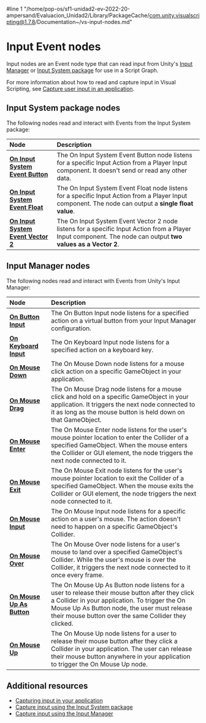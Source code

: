 #line 1 "/home/pop-os/sf1-unidad2-ev-2022-20-ampersand/Evaluacion_Unidad2/Library/PackageCache/com.unity.visualscripting@1.7.8/Documentation~/vs-input-nodes.md"
# Input Event nodes

Input nodes are an Event node type that can read input from Unity's [Input Manager](https://docs.unity3d.com/Manual/class-InputManager.html) or [Input System package](https://docs.unity3d.com/Packages/com.unity.inputsystem@latest) for use in a Script Graph. 

For more information about how to read and capture input in Visual Scripting, see [Capture user input in an application](vs-capture-player-input.md).

## Input System package nodes 

The following nodes read and interact with Events from the Input System package: 

| **Node**  | **Description**  |
| :------   | :--------------- |
| [**On Input System Event Button**](vs-nodes-events-input-system-button.md) | The On Input System Event Button node listens for a specific Input Action from a Player Input component. It doesn't send or read any other data. |
| [**On Input System Event Float**](vs-nodes-events-input-system-float.md) | The On Input System Event Float node listens for a specific Input Action from a Player Input component. The node can output a **single float value**. |
| [**On Input System Event Vector 2**](vs-nodes-events-input-system-vector2.md) | The On Input System Event Vector 2 node listens for a specific Input Action from a Player Input component. The node can output **two values as a Vector 2**. |

## Input Manager nodes 

The following nodes read and interact with Events from Unity's Input Manager: 

| **Node**  | **Description**  |
| :------   | :--------------- |
| [**On Button Input**](vs-nodes-events-on-button-input.md) | The On Button Input node listens for a specified action on a virtual button from your Input Manager configuration. |
| [**On Keyboard Input**](vs-nodes-events-on-keyboard-input.md) | The On Keyboard Input node listens for a specified action on a keyboard key. |
| [**On Mouse Down**](vs-nodes-events-on-mouse-down.md) | The On Mouse Down node listens for a mouse click action on a specific GameObject in your application. |
| [**On Mouse Drag**](vs-nodes-events-on-mouse-drag.md) | The On Mouse Drag node listens for a mouse click and hold on a specific GameObject in your application. It triggers the next node connected to it as long as the mouse button is held down on that GameObject. |
| [**On Mouse Enter**](vs-nodes-events-on-mouse-enter.md) | The On Mouse Enter node listens for the user's mouse pointer location to enter the Collider of a specified GameObject. When the mouse enters the Collider or GUI element, the node triggers the next node connected to it. |
| [**On Mouse Exit**](vs-nodes-events-on-mouse-exit.md) | The On Mouse Exit node listens for the user's mouse pointer location to exit the Collider of a specified GameObject. When the mouse exits the Collider or GUI element, the node triggers the next node connected to it. |
| [**On Mouse Input**](vs-nodes-events-on-mouse-input.md)| The On Mouse Input node listens for a specific action on a user's mouse. The action doesn't need to happen on a specific GameObject's Collider. |
| [**On Mouse Over**](vs-nodes-events-on-mouse-over.md) | The On Mouse Over node listens for a user's mouse to land over a specified GameObject's Collider. While the user's mouse is over the Collider, it triggers the next node connected to it once every frame. |
| [**On Mouse Up As Button**](vs-nodes-events-on-mouse-up-button.md) | The On Mouse Up As Button node listens for a user to release their mouse button after they click a Collider in your application. To trigger the On Mouse Up As Button node, the user must release their mouse button over the same Collider they clicked. |
| [**On Mouse Up**](vs-nodes-events-on-mouse-up.md) | The On Mouse Up node listens for a user to release their mouse button after they click a Collider in your application. The user can release their mouse button anywhere in your application to trigger the On Mouse Up node. |

## Additional resources

- [Capturing input in your application](vs-capture-player-input.md)
- [Capture input using the Input System package](vs-capturing-player-inputs-new.md)
- [Capture input using the Input Manager](vs-capturing-player-inputs-old.md)

